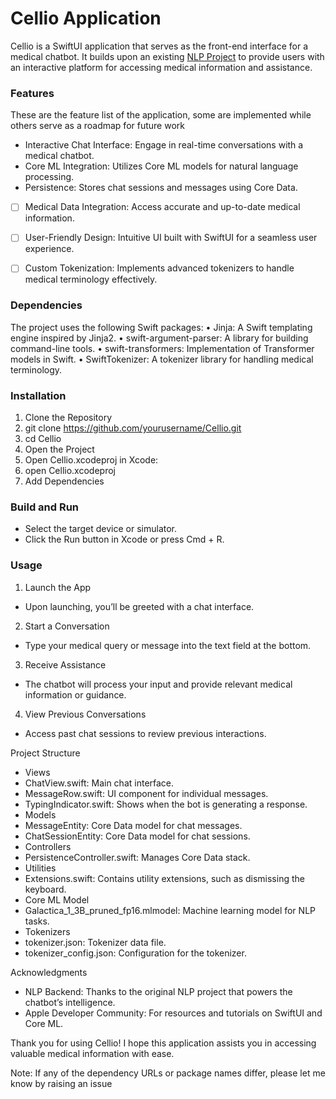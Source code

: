 # Cellio Application

Cellio is a SwiftUI application that serves as the front-end interface for a medical chatbot. It builds upon an existing [NLP Project]([url](https://github.com/rahul2227/chatbot_ic_NLP)) to provide users with an interactive platform for accessing medical information and assistance.


### Features
These are the feature list of the application, some are implemented while others serve as a roadmap for future work
- Interactive Chat Interface: Engage in real-time conversations with a medical chatbot.
- Core ML Integration: Utilizes Core ML models for natural language processing.
- Persistence: Stores chat sessions and messages using Core Data.
- [ ] Medical Data Integration: Access accurate and up-to-date medical information.
- [ ] User-Friendly Design: Intuitive UI built with SwiftUI for a seamless user experience.
- [ ] Custom Tokenization: Implements advanced tokenizers to handle medical terminology effectively.    


### Dependencies

The project uses the following Swift packages:
    •    Jinja: A Swift templating engine inspired by Jinja2.
    •    swift-argument-parser: A library for building command-line tools.
    •    swift-transformers: Implementation of Transformer models in Swift.
    •    SwiftTokenizer: A tokenizer library for handling medical terminology.

### Installation

1. Clone the Repository
2. git clone https://github.com/yourusername/Cellio.git
3. cd Cellio
4. Open the Project
5. Open Cellio.xcodeproj in Xcode:
6. open Cellio.xcodeproj
7. Add Dependencies


### Build and Run

- Select the target device or simulator.
- Click the Run button in Xcode or press Cmd + R.

### Usage

1. Launch the App
  - Upon launching, you’ll be greeted with a chat interface.
2. Start a Conversation
  - Type your medical query or message into the text field at the bottom.
3. Receive Assistance
  - The chatbot will process your input and provide relevant medical information or guidance.
4. View Previous Conversations
- Access past chat sessions to review previous interactions.

Project Structure

- Views
- ChatView.swift: Main chat interface.
- MessageRow.swift: UI component for individual messages.
- TypingIndicator.swift: Shows when the bot is generating a response.
- Models
- MessageEntity: Core Data model for chat messages.
- ChatSessionEntity: Core Data model for chat sessions.
- Controllers
- PersistenceController.swift: Manages Core Data stack.
- Utilities
- Extensions.swift: Contains utility extensions, such as dismissing the keyboard.
- Core ML Model
- Galactica_1_3B_pruned_fp16.mlmodel: Machine learning model for NLP tasks.
- Tokenizers
- tokenizer.json: Tokenizer data file.
- tokenizer_config.json: Configuration for the tokenizer.


Acknowledgments

- NLP Backend: Thanks to the original NLP project that powers the chatbot’s intelligence.
- Apple Developer Community: For resources and tutorials on SwiftUI and Core ML.



Thank you for using Cellio! I hope this application assists you in accessing valuable medical information with ease.

Note: If any of the dependency URLs or package names differ, please let me know by raising an issue
